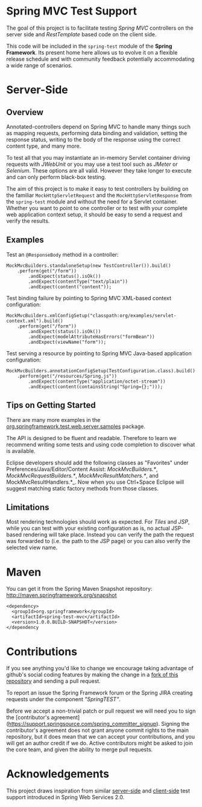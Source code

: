 Spring MVC Test Support
=======================

The goal of this project is to facilitate testing _Spring MVC_ controllers on the server side and _RestTemplate_ based code on the client side.

This code will be included in the `spring-test` module of the __Spring Framework__. Its present home here allows us to evolve it on a flexible release schedule and with community feedback potentially accommodating a wide range of scenarios.

Server-Side
===========

Overview
--------
Annotated-controllers depend on Spring MVC to handle many things such as mapping requests, performing data binding and validation, setting the response status, writing to the body of the response using the correct content type, and many more.

To test all that you may instantiate an in-memory Servlet container driving requests with _JWebUnit_ or you may use a test tool such as _JMeter_ or _Selenium_. These options are all valid. However they take longer to execute and can only perform black-box testing.

The aim of this project is to make it easy to test controllers by building on the familiar `MockHttpServletRequest` and the `MockHttpServletResponse` from the `spring-test` module and without the need for a Servlet container. Whether you want to point to one controller or to test with your complete web application context setup, it should be easy to send a request and verify the results.

Examples
--------

Test an `@ResponseBody` method in a controller:

    MockMvcBuilders.standaloneSetup(new TestController()).build()
        .perform(get("/form"))
            .andExpect(status().isOk())
            .andExpect(contentType("text/plain"))
	        .andExpect(content("content"));

Test binding failure by pointing to Spring MVC XML-based context configuration:

    MockMvcBuilders.xmlConfigSetup("classpath:org/examples/servlet-context.xml").build()
        .perform(get("/form"))
	        .andExpect(status().isOk())
	        .andExpect(modelAttributeHasErrors("formBean"))
	        .andExpect(viewName("form"));

Test serving a resource by pointing to Spring MVC Java-based application configuration:

    MockMvcBuilders.annotationConfigSetup(TestConfiguration.class).build()
        .perform(get("/resources/Spring.js"))
	        .andExpect(contentType("application/octet-stream"))
	        .andExpect(content(containsString("Spring={};")));

Tips on Getting Started
-----------------------

There are many more examples in the [org.springframework.test.web.server.samples](spring-test-mvc/tree/master/src/test/java/org/springframework/test/web/server/samples) package.

The API is designed to be fluent and readable. Therefore to learn we recommend writing some tests and using code completion to discover what is available. 

Eclipse developers should add the following classes as "Favorites" under Preferences/Java/Editor/Content Assist: _MockMvcBuilders.*_, _MockMvcRequestBuilders.*_, _MockMvcResultMatchers.*_, and MockMvcResultHandlers.*_. Now when you use Ctrl+Space Eclipse will suggest matching static factory methods from those classes.  

Limitations
-----------

Most rendering technologies should work as expected. For _Tiles_ and _JSP_, while you can test with your existing configuration as is, no actual JSP-based rendering will take place. Instead you can verify the path the request was forwarded to (i.e. the path to the JSP page) or you can also verify the selected view name.

Maven
=====
You can get it from the Spring Maven Snapshot repository:
http://maven.springframework.org/snapshot

    <dependency>
      <groupId>org.springframework</groupId>
      <artifactId>spring-test-mvc</artifactId>
      <version>1.0.0.BUILD-SNAPSHOT</version>
    </dependency

Contributions
=============

If you see anything you'd like to change we encourage taking advantage of github's social coding features by making the change in a [fork of this repository](http://help.github.com/forking/) and sending a pull request. 

To report an issue the Spring Framework forum or the Spring JIRA creating requests under the component _"SpringTEST"_.

Before we accept a non-trivial patch or pull request we will need you to sign the [contributor's agreement] (https://support.springsource.com/spring_committer_signup). Signing the contributor's agreement does not grant anyone commit rights to the main repository, but it does mean that we can accept your contributions, and you will get an author credit if we do. Active contributors might be asked to join the core team, and given the ability to merge pull requests.

Acknowledgements
================

This project draws inspiration from similar [server-side](http://static.springsource.org/spring-ws/sites/2.0/reference/html/server.html#d4e1487) and [client-side](http://static.springsource.org/spring-ws/sites/2.0/reference/html/client.html#d4e1860) test support introduced in Spring Web Services 2.0.

